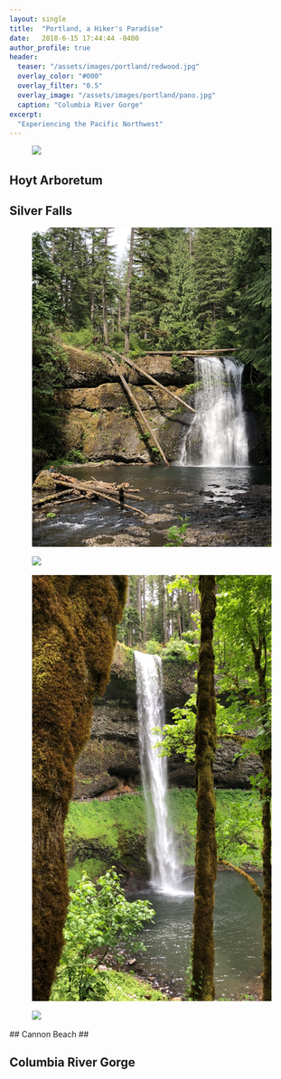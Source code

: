 ```yaml
---
layout: single
title:  "Portland, a Hiker's Paradise"
date:   2018-6-15 17:44:44 -0400
author_profile: true
header:
  teaser: "/assets/images/portland/redwood.jpg"
  overlay_color: "#000"
  overlay_filter: "0.5"
  overlay_image: "/assets/images/portland/pano.jpg"
  caption: "Columbia River Gorge"
excerpt:
  "Experiencing the Pacific Northwest"
---
```

<figure>
<a href="/assets/images/portland/redwood.jpg"><img src="/assets/images/portland/redwood.jpg"></a>
</figure>

## Hoyt Arboretum ##

## Silver Falls ##
<figure>
<a href="/assets/images/portland/falls.jpg"><img src="/assets/images/portland/falls.jpg"></a>
</figure>
<figure>
<a href="/assets/images/portland/falls2.jpg"><img src="/assets/images/portland/falls2.jpg"></a>
</figure>
<figure>
<a href="/assets/images/portland/falls3.jpg"><img src="/assets/images/portland/falls3.jpg"></a>
</figure>
<figure>
<a href="/assets/images/portland/falls.mp4"><img src="/assets/images/portland/falls.mp4"></a>
</figure>
## Cannon Beach ##

## Columbia River Gorge ##
